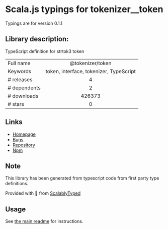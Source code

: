 
# Scala.js typings for tokenizer__token

Typings are for version 0.1.1

## Library description:
TypeScript definition for strtok3 token

|                    |                 |
| ------------------ | :-------------: |
| Full name          | @tokenizer/token |
| Keywords           | token, interface, tokenizer, TypeScript |
| # releases         | 4 |
| # dependents       | 2 |
| # downloads        | 426373 |
| # stars            | 0 |

## Links
- [Homepage](https://github.com/Borewit/tokenizer-token#readme)
- [Bugs](https://github.com/Borewit/tokenizer-token/issues)
- [Repository](https://github.com/Borewit/tokenizer-token)
- [Npm](https://www.npmjs.com/package/%40tokenizer%2Ftoken)
    


## Note
This library has been generated from typescript code from first party type definitions.

Provided with :purple_heart: from [ScalablyTyped](https://github.com/oyvindberg/ScalablyTyped)

## Usage
See [the main readme](../../readme.md) for instructions.


